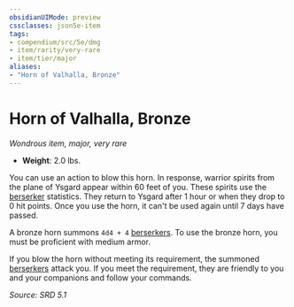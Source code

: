 ```yaml
---
obsidianUIMode: preview
cssclasses: json5e-item
tags:
- compendium/src/5e/dmg
- item/rarity/very-rare
- item/tier/major
aliases: 
- "Horn of Valhalla, Bronze"
---
```

# Horn of Valhalla, Bronze
*Wondrous item, major, very rare*  

- **Weight**: 2.0 lbs.

You can use an action to blow this horn. In response, warrior spirits from the plane of Ysgard appear within 60 feet of you. These spirits use the [berserker](compendium/bestiary/humanoid/berserker.md) statistics. They return to Ysgard after 1 hour or when they drop to 0 hit points. Once you use the horn, it can't be used again until 7 days have passed.

A bronze horn summons `4d4 + 4` [berserkers](compendium/bestiary/humanoid/berserker.md). To use the bronze horn, you must be proficient with medium armor.

If you blow the horn without meeting its requirement, the summoned [berserkers](compendium/bestiary/humanoid/berserker.md) attack you. If you meet the requirement, they are friendly to you and your companions and follow your commands.

*Source: SRD 5.1*